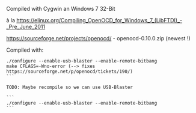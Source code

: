 Compiled with Cygwin an Windows 7 32-Bit

à la https://elinux.org/Compiling_OpenOCD_for_Windows_7_(LibFTDI)_-_Pre_June_2011

https://sourceforge.net/projects/openocd/ - openocd-0.10.0.zip (newest !)

Compiled with:

````
./configure --enable-usb-blaster --enable-remote-bitbang
make CFLAGS=-Wno-error (--> fixes https://sourceforge.net/p/openocd/tickets/190/)
```

TODO: Maybe recompile so we can use USB-Blaster 

```
./configure --enable-usb-blaster --enable-remote-bitbang
```
